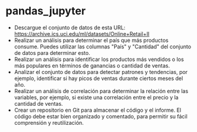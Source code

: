 # pandas_jupyter

- Descargue el conjunto de datos de esta URL:
https://archive.ics.uci.edu/ml/datasets/Online+Retail+II
- Realizar un análisis para determinar el país que más productos consume. Puedes utilizar las
columnas "País" y "Cantidad" del conjunto de datos para determinar esto.
- Realizar un análisis para identificar los productos más vendidos o los más populares en
términos de ganancias o cantidad de ventas.
- Analizar el conjunto de datos para detectar patrones y tendencias, por ejemplo, identificar si
hay picos de ventas durante ciertos meses del año.
- Realizar un análisis de correlación para determinar la relación entre las variables, por ejemplo,
si existe una correlación entre el precio y la cantidad de ventas.
- Crear un repositorio en Git para almacenar el código y el informe. El código debe estar bien
organizado y comentado, para permitir su fácil comprensión y reutilización.
